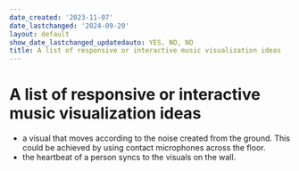 ```yaml
---
date_created: '2023-11-07'
date_lastchanged: '2024-09-20'
layout: default
show_date_lastchanged_updatedauto: YES, NO, NO
title: A list of responsive or interactive music visualization ideas
---
```


# A list of responsive or interactive music visualization ideas

- a visual that moves according to the noise created from the ground. This could be achieved by using contact microphones across the floor. 
- the heartbeat of a person syncs to the visuals on the wall. 